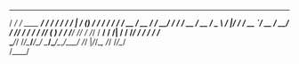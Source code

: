    ________               __     ______          __        _   ___       __    __ 
  / ____/ /_  ____  _____/ /_   / ____/___  ____/ /__     / | / (_)___ _/ /_  / /_
 / / __/ __ \/ __ \/ ___/ __/  / /   / __ \/ __  / _ \   /  |/ / / __ `/ __ \/ __/
/ /_/ / / / / /_/ (__  ) /_   / /___/ /_/ / /_/ /  __/  / /|  / / /_/ / / / / /_  
\____/_/ /_/\____/____/\__/   \____/\____/\__,_/\___/  /_/ |_/_/\__, /_/ /_/\__/  
                                                               /____/             
